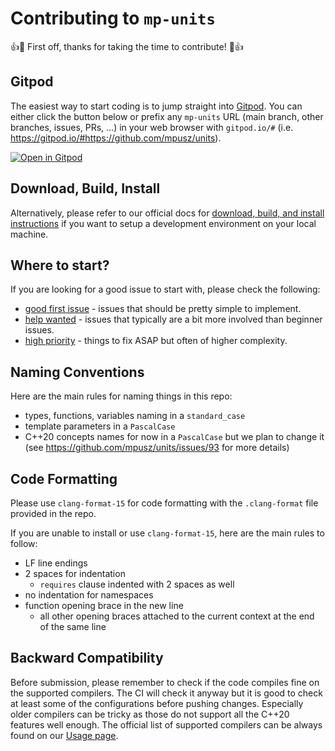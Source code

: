 # Contributing to `mp-units`

👍🎉 First off, thanks for taking the time to contribute! 🎉👍

## Gitpod

The easiest way to start coding is to jump straight into [Gitpod](https://www.gitpod.io). You can either click the button
below or prefix any `mp-units` URL (main branch, other branches, issues, PRs, ...) in your web browser with `gitpod.io/#`
(i.e. https://gitpod.io/#https://github.com/mpusz/units).

[![Open in Gitpod](https://gitpod.io/button/open-in-gitpod.svg)](https://gitpod.io/#https://github.com/mpusz/units)

## Download, Build, Install

Alternatively, please refer to our official docs for [download, build, and install instructions](https://mpusz.github.io/units/usage.html)
if you want to setup a development environment on your local machine.

## Where to start?

If you are looking for a good issue to start with, please check the following:

- [good first issue](https://github.com/mpusz/units/labels/good%20first%20issue) - issues that should be pretty simple to implement.
- [help wanted](https://github.com/mpusz/units/labels/help%20wanted) - issues that typically are a bit more involved than beginner issues.
- [high priority](https://github.com/mpusz/units/labels/high%20priority) - things to fix ASAP but often of higher complexity.

## Naming Conventions

Here are the main rules for naming things in this repo:

- types, functions, variables naming in a `standard_case`
- template parameters in a `PascalCase`
- C++20 concepts names for now in a `PascalCase` but we plan to change it (see https://github.com/mpusz/units/issues/93 for more details)

## Code Formatting

Please use `clang-format-15` for code formatting with the `.clang-format` file provided in the repo.

If you are unable to install or use `clang-format-15`, here are the main rules to follow:

- LF line endings
- 2 spaces for indentation
  - `requires` clause indented with 2 spaces as well
- no indentation for namespaces
- function opening brace in the new line
  - all other opening braces attached to the current context at the end of the same line

## Backward Compatibility

Before submission, please remember to check if the code compiles fine on the supported compilers.
The CI will check it anyway but it is good to check at least some of the configurations before pushing changes.
Especially older compilers can be tricky as those do not support all the C++20 features well enough. The official
list of supported compilers can be always found on our [Usage page](https://mpusz.github.io/units/usage.html).
